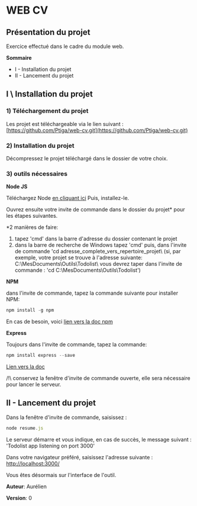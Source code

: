 # WEB CV


## Présentation du projet

Exercice effectué dans le cadre du module web.


**Sommaire**
* I - Installation du projet
* II - Lancement du projet



## I \ Installation du projet


### 1) Téléchargement du projet

Les projet est téléchargeable via le lien suivant : [https://github.com/Ptiga/web-cv.git](https://github.com/Ptiga/web-cv.git)


### 2) Installation du projet

Décompressez le projet téléchargé dans le dossier de votre choix.


### 3) outils nécessaires

**Node JS**

Téléchargez Node [en cliquant ici](https://nodejs.org/en/download/)
Puis, installez-le.

Ouvrez ensuite votre invite de commande dans le dossier du projet* pour les étapes suivantes.

*2 manières de faire:
1. tapez 'cmd' dans la barre d'adresse du dossier contenant le projet
2. dans la barre de recherche de Windows tapez 'cmd' puis, dans l'invite de commande 'cd adresse_complete_vers_repertoire_projet\ 
    (si, par exemple, votre projet se trouve à l'adresse suivante: C:\MesDocuments\Outils\Todolist\ vous devrez taper dans l'invite de commande : 'cd C:\MesDocuments\Outils\Todolist\') 


**NPM**

dans l'invite de commande, tapez la commande suivante pour installer NPM: 
```jsx
npm install -g npm
```

En cas de besoin, voici [lien vers la doc npm](https://docs.npmjs.com/downloading-and-installing-node-js-and-npm)


**Express**

Toujours dans l'invite de commande, tapez la commande: 
```jsx
npm install express --save
```

[Lien vers la doc](https://expressjs.com/fr/starter/installing.html)

/!\ conservez la fenêtre d'invite de commande ouverte, elle sera nécessaire pour lancer le serveur.


## II - Lancement du projet


Dans la fenêtre d'invite de commande, saisissez : 
```jsx
node resume.js
```

Le serveur démarre et vous indique, en cas de succès, le message suivant : 'Todolist app listening on port 3000'

Dans votre navigateur préféré, saisissez l'adresse suivante : [http://localhost:3000/](http://localhost:3000/)

Vous êtes désormais sur l'interface de l'outil.



**Auteur**: Aurélien

**Version**: 0

